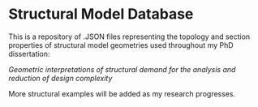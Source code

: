 # Structural Model Database

This is a repository of .JSON files representing the topology and section properties of structural model geometries used throughout my PhD dissertation:

*Geometric interpretations of structural demand for the analysis and reduction of design complexity*

More structural examples will be added as my research progresses.